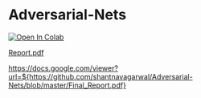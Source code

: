 # Adversarial-Nets
[![Open In Colab](https://colab.research.google.com/assets/colab-badge.svg)](https://colab.research.google.com/github/shantnavagarwal/Adversarial-Nets/blob/master/Adversarial_Nets.ipynb)

[Report.pdf](https://github.com/shantnavagarwal/Adversarial-Nets/blob/master/Final_Report.pdf)

https://docs.google.com/viewer?url=${https://github.com/shantnavagarwal/Adversarial-Nets/blob/master/Final_Report.pdf}
